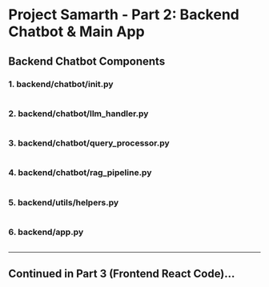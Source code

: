 # Project Samarth - Part 2: Backend Chatbot & Main App

## Backend Chatbot Components

### 1. backend/chatbot/__init__.py
```python

```

### 2. backend/chatbot/llm_handler.py
```python

```

### 3. backend/chatbot/query_processor.py
```python

```

### 4. backend/chatbot/rag_pipeline.py
```python

```

### 5. backend/utils/helpers.py
```python

```

### 6. backend/app.py
```python

```

---

## Continued in Part 3 (Frontend React Code)...
